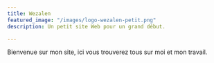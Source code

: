 ```yaml
---
title: Wezalen
featured_image: "/images/logo-wezalen-petit.png"
description: Un petit site Web pour un grand début.

---
```

Bienvenue sur mon site, ici vous trouverez tous sur moi et mon travail.